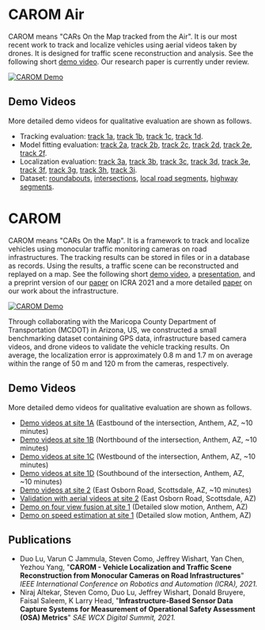 # CAROM Air

CAROM means "CARs On the Map tracked from the Air". It is our most recent work to track and localize vehicles using aerial videos taken by drones. It is designed for traffic scene reconstruction and analysis. See the following short [demo video](https://youtu.be/YQcnAQMWmas). Our research paper is currently under review.

[![CAROM Demo](https://img.youtube.com/vi/YQcnAQMWmas/0.jpg)](https://youtu.be/YQcnAQMWmas)

## Demo Videos

More detailed demo videos for qualitative evaluation are shown as follows.

* Tracking evaluation: [track 1a](https://youtu.be/9IsbQ_jfSlA), [track 1b](https://youtu.be/VWkGq62GtP8), [track 1c](https://youtu.be/LrPKceT6OoI), [track 1d](https://youtu.be/xesGTjivWwc).
* Model fitting evaluation: [track 2a](https://youtu.be/9N8S6Fr_HoQ), [track 2b](https://youtu.be/wqA7cpWiRuc), [track 2c](https://youtu.be/C7GBcROezGk), [track 2d](https://youtu.be/5pk7EKnmlNA), [track 2e](https://youtu.be/8HtYUmEzJ8s), [track 2f](https://youtu.be/xJDAWIf3Zec).
* Localization evaluation: [track 3a](https://youtu.be/ts7h4i6Cz4w), [track 3b](https://youtu.be/CXOICJtjKJE), [track 3c](https://youtu.be/5baGciKmBu0), [track 3d](https://youtu.be/e8xckoBgYyQ), [track 3e](https://youtu.be/K6Eu_fKIa7A), [track 3f](https://youtu.be/dzXh-6few7g), [track 3g](https://youtu.be/E0oVavZ-r_g), [track 3h](https://youtu.be/KM2lxBYVKlY), [track 3i](https://youtu.be/wc5e3D2WT0w).
* Dataset: [roundabouts](https://youtu.be/4hF1ABO0-24), [intersections](https://youtu.be/4Drjxmoe4Sc), [local road segments](https://youtu.be/BPsEchi_qWU), [highway segments](https://youtu.be/R5io_pBuvpM).


# CAROM

CAROM means "CARs On the Map". It is a framework to track and localize vehicles using monocular traffic monitoring cameras on road infrastructures. The tracking results can be stored in files or in a database as records. Using the results, a traffic scene can be reconstructed and replayed on a map. See the following short [demo video](https://youtu.be/2OQ2Pf1BeHc), a [presentation](https://youtu.be/rbA0ppKy9Dc), and a preprint version of our [paper](https://arxiv.org/abs/2104.00893) on ICRA 2021 and a more detailed [paper](https://www.researchgate.net/profile/Jeffrey-Wishart/publication/350640893_Infrastructure-Based_Sensor_Data_Capture_Systems_for_Measurement_of_Operational_Safety_Assessment_OSA_Metrics/links/606b966c92851c91b1a6c16b/Infrastructure-Based-Sensor-Data-Capture-Systems-for-Measurement-of-Operational-Safety-Assessment-OSA-Metrics.pdf) on our work about the infrastructure.

[![CAROM Demo](https://img.youtube.com/vi/2OQ2Pf1BeHc/0.jpg)](https://youtu.be/2OQ2Pf1BeHc)

Through collaborating with the Maricopa County Department of Transportation (MCDOT) in Arizona, US, we constructed a small benchmarking dataset containing GPS data, infrastructure based camera videos, and drone videos to validate the vehicle tracking results. On average, the localization error is approximately 0.8 m and 1.7 m on average within the range of 50 m and 120 m from the cameras, respectively. 

## Demo Videos

More detailed demo videos for qualitative evaluation are shown as follows.

* [Demo videos at site 1A](https://youtu.be/pKGxqBnaGAk) (Eastbound of the intersection, Anthem, AZ, ~10 minutes)
* [Demo videos at site 1B](https://youtu.be/79ZrOIpRCN0) (Northbound of the intersection, Anthem, AZ, ~10 minutes)
* [Demo videos at site 1C](https://youtu.be/aFRLNki1Sq0) (Westbound of the intersection, Anthem, AZ, ~10 minutes)
* [Demo videos at site 1D](https://youtu.be/pMOLFDCAGI4) (Southbound of the intersection, Anthem, AZ, ~10 minutes)
* [Demo videos at site 2](https://youtu.be/cR5G8N1hxko) (East Osborn Road, Scottsdale, AZ, ~10 minutes)
* [Validation with aerial videos at site 2](https://youtu.be/Z6AY0bTjV-4) (East Osborn Road, Scottsdale, AZ)
* [Demo on four view fusion at site 1](https://youtu.be/eQwW7ZCzwtU) (Detailed slow motion, Anthem, AZ)
* [Demo on speed estimation at site 1](https://youtu.be/8jOseFxUxsI) (Detailed slow motion, Anthem, AZ)

## Publications

* Duo Lu, Varun C Jammula, Steven Como, Jeffrey Wishart, Yan Chen, Yezhou Yang, "**CAROM - Vehicle Localization and Traffic Scene Reconstruction from Monocular Cameras on Road Infrastructures**" *IEEE International Conference on Robotics and Automation (ICRA), 2021.*
* Niraj Altekar, Steven Como, Duo Lu, Jeffrey Wishart, Donald Bruyere, Faisal Saleem, K Larry Head, "**Infrastructure-Based Sensor Data Capture Systems for Measurement of Operational Safety Assessment (OSA) Metrics**" *SAE WCX Digital Summit, 2021.*
